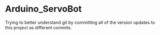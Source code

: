 # Arduino_ServoBot
Trying to better understand git by committing all of the version updates to this project as different commits.
